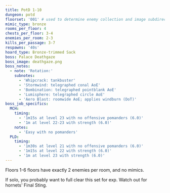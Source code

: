 ```yaml
---
title: PotD 1-10
dungeon: potd
floorset: '001' # used to determine enemy collection and image subdirectory
mimic_type: bronze
rooms_per_floor: 4
chests_per_floor: 3-4
enemies_per_room: 2-3
kills_per_passage: 3-7
respawns: '40s'
hoard_type: Bronze-trimmed Sack
boss: Palace Deathgaze
boss_image: deathgaze.png
boss_notes:
  - note: 'Rotation:'
    subnotes:
      - 'Whipcrack: tankbuster'
      - 'Stormwind: telegraphed conal AoE'
      - 'Bombination: telegraphed pointblank AoE'
      - 'Lumisphere: telegraphed circle AoE'
      - 'Aero Blast: roomwide AoE; applies windburn (DoT)'
boss_job_specifics:
  MCH:
    timing:
      - '1m15s at level 23 with no offensive pomanders (6.0)'
      - '1m at level 22-23 with strength (6.0)'
    notes:
      - 'Easy with no pomanders'
  PLD:
    timing:
      - '1m30s at level 21 with no offensive pomanders (6.0)'
      - '1m15s at level 22 with strength (6.0)'
      - '1m at level 23 with strength (6.0)'
---
```


Floors 1-6 floors have exactly 2 enemies per room, and no mimics.

If solo, you probably want to full clear this set for exp. Watch out for
hornets' Final Sting.